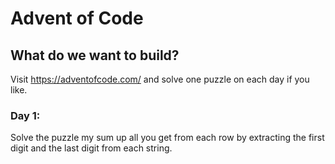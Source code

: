 # Advent of Code

## What do we want to build?

Visit https://adventofcode.com/ and solve one puzzle on each day if you like.

### Day 1:

Solve the puzzle my sum up all you get from each row by extracting the first digit and the last digit from each string.
